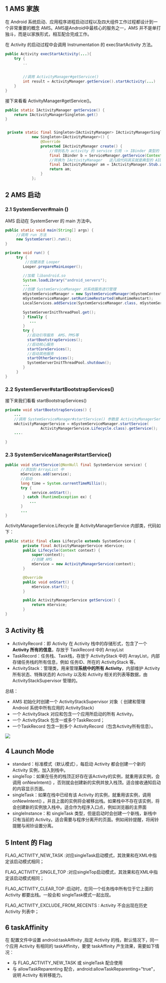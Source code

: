 ## 1 AMS 家族

在 Android 系统启动、应用程序进程启动过程以及四大组件工作过程都设计到一个非常重要的概念 AMS。AMS是Android中最核心的服务之一，AMS 并不是单打独斗，而是以家族形式，相互配合完成工作。

在 Activity 的启动过程中会调用 Instrumentation 的 execStartActivity 方法。

```java
public Activity execStartActivity(...){
    try {
        ..
            
            
        //调用 ActivityManager#getService() 
        int result = ActivityManager.getService().startActivity(...)    
    }
}
```

接下来看看 ActivityManager#getService()。

```java
public static IActivityManager getService() {
    return IActivityManagerSingleton.get()    
}


 private static final Singleton<IActivityManager> IActivityManagerSingleton =
            new Singleton<IActivityManager>() {
                @Override
                protected IActivityManager create() {
                    //得到名为 activity 的 service 引用 -> IBinder 类型的 AMS 引用。
                    final IBinder b = ServiceManager.getService(Context.ACTIVITY_SERVICE);
                    //转换为 IActivityManager   这几段代码其实就是典型的 AIDL 应用
                    final IActivityManager am = IActivityManager.Stub.asInterface(b);
                    return am;
                }
            };

```

## 2 AMS 启动

### 2.1 SystemServer#main ()

AMS 启动在 SystemServer 的 main 方法中。

```java
public static void main(String[] args) {
     //调用 run 方法
     new SystemServer().run();
}

private void run() {
     try {
         //创建消息 Looper
        Looper.prepareMainLooper();

        //加载 libandroid.so
        System.loadLibrary("android_servers");
        ...
        //创建 SystemServiceManager 对系统服务进行管理   
        mSystemServiceManager = new SystemServiceManager(mSystemContext);
        mSystemServiceManager.setRuntimeRestarted(mRuntimeRestart);
        LocalServices.addService(SystemServiceManager.class, mSystemServiceManager);
            
        SystemServerInitThreadPool.get();
        } finally {
           ...
        }
        try {
          //启动引导服务  AMS、PMS等
          startBootstrapServices();
          //启动核心服务  
          startCoreServices();
          //启动其他服务  
          startOtherServices();
          SystemServerInitThreadPool.shutdown();
        }
     }
}
```

### 2.2 SystemServer#startBootstrapServices()

接下来我们看看 startBootstrapServices()

```java
private void startBootstrapServices() {
    ...
    //调用 SystemServiceManager#startService() 参数是 ActivityManagerService.Lifecycle.class   
    mActivityManagerService = mSystemServiceManager.startService(
                ActivityManagerService.Lifecycle.class).getService();
    ....
    
}
```

### 2.3 SystemServiceManager#startService()

```java
public void startService(@NonNull final SystemService service) {
       //添加到 ArrayList 中
       mServices.add(service);
       //启动
       long time = System.currentTimeMillis();
       try {
            service.onStart();
        } catch (RuntimeException ex) {
           ...
       }
       ...
}
```

 ActivityManagerService.Lifecycle 是 ActivityManagerService 内部类，代码如下：

```java
public static final class Lifecycle extends SystemService {
        private final ActivityManagerService mService;
        public Lifecycle(Context context) {
            super(context);
            //创建 AMS
            mService = new ActivityManagerService(context);
        }

        @Override
        public void onStart() {
            mService.start();
        }

        public ActivityManagerService getService() {
            return mService;
        }
}
```

## 3 Activity 栈

* ActivityRecord：即 Activity 在 Activity 栈中的存储形式，包含了一个 **Activity 所有的信息**，存放于 TaskRecord 中的 ArrayList
* TaskRecord：任务栈、Task栈，存放于 ActivityStack 中的 ArrayList，内部存储任务栈的所有信息，例如 任务ID、所在的 ActivityStack 等。
* ActivityStack：管理类，用来管理**系统中的所有 Activity**，内部维护 Activity 所有状态、特殊状态的 Activity 以及和 Activity 相关的列表等数据，由 ActivityStackSupervisor 管理的。

总结：

* AMS 初始化时创建一个 ActivityStackSupervisor 对象（ 创建和管理 Android 系统中所有应用的 ActivityStack）
* 一个 ActivityStack 对应和包含一个应用所启动的所有 Activity。
* 一个 ActivityStack 包含一或多个TaskRecord；
* 一个TaskRecord 包含一到多个 ActivityRecord（包含Activity所有信息）。

![](../asset/Activity栈.png)

## 4 Launch Mode

* standard：标准模式（默认模式），每启动 Activity 都会创建一个新的 Activity 实例，加入到栈中。
* singleTop：如果在任务的栈顶正好存在该Activity的实例，就重用该实例，会调用 onNewIntent() ，否则就会创建新的实例并放入栈顶。适合接收通知启动的内容显示页面。
* singleTask：如果在栈中已经有该 Activity 的实例，就重用该实例，调用 onNewIntent() 。并且上面的实例将会被移出栈。如果栈中不存在该实例，将会创建新的实例放入栈中。适合作为程序入口点，例如浏览器的主界面
* singleInstance：和 singleTask 类型，但是启动时会创建一个新栈，新栈中只有当前的 Activity。适合需要与程序分离开的页面。例如闹铃提醒，将闹铃提醒与闹铃设置分离。

## 5 Intent 的 Flag

FLAG_ACTIVITY_NEW_TASK :对应singleTask启动模式，其效果和在XML中指定该启动模式相同；

FLAG_ACTIVITY_SINGLE_TOP :对应singleTop启动模式，其效果和在XML中指定该启动模式相同；

FLAG_ACTIVITY_CLEAR_TOP :启动时，在同一个任务栈中所有位于它上面的 Activity 都要出栈。一般会和 singleTask模式一起出现。

FLAG_ACTIVITY_EXCLUDE_FROM_RECENTS : Activity 不会出现在历史 Activity 列表中；

## 6 taskAffinity

在 配置文件中设置 android:taskAffinity ,指定 Activity 的栈，默认情况下，同一个应用 Activity 有相同的 taskAffinity，要使 taskAffinity 产生效果，需要如下情况：

* 与 FLAG_ACTIVITY_NEW_TASK 或 singleTask 配合使用
* 与 allowTaskReparenting 配合，android:allowTaskReparenting="true"，说明 Activity 有转移能力。